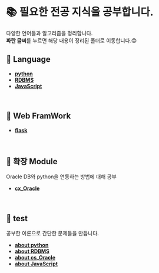 # 📚 필요한 전공 지식을 공부합니다.
다양한 언어들과 알고리즘을 정리합니다.  
**파란 글씨**를 누르면 해당 내용이 정리된 폴더로 이동합니다.😊
<br>


## 📂 Language
- [**python**](./python)
- [**RDBMS**](./RDBMS)
- [**JavaScript**](./JavaScript)

<br>

## :closed_book: Web FramWork
- [**flask**](./Flask)

<br>

## :orange_book: 확장 Module
Oracle DB와 python을 연동하는 방법에 대해 공부
- [**cx_Oracle**](./cx_Oracle)
<br>

## 📝 test
공부한 이론으로 간단한 문제들을 만듭니다.
- [**about python**](./test/python)
- [**about RDBMS**](./test/RDBMS)
- [**about cs_Oracle**](./test/cx_Oracle)
- [**about JavaScript**](./test/JavaScript)
